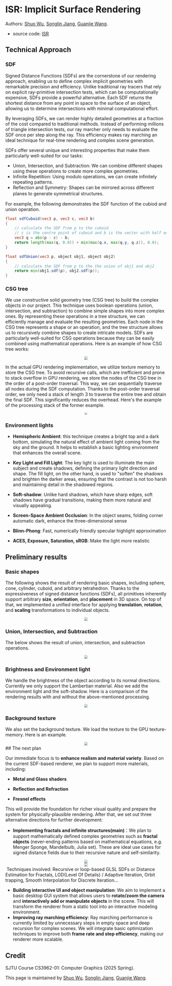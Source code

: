 # ISR:  Implicit Surface Rendering

Authors: [Shuo Wu](https://github.com/xunying123), [Songlin Jiang](https://github.com/clorf6), [Guanjie Wang](https://github.com/Irfnfnkemed).

- source code: [ISR](https://github.com/xunying123/ISR)

## Technical Approach
### SDF
Signed Distance Functions (SDFs) are the cornerstone of our rendering approach, enabling us to define complex implicit geometries with remarkable precision and efficiency. Unlike traditional ray tracers that rely on explicit ray-primitive intersection tests, which can be computationally expensive, SDFs provide a powerful alternative. Each SDF returns the shortest distance from any point in space to the surface of an object, allowing us to determine intersections with minimal computational effort.

By leveraging SDFs, we can render highly detailed geometries at a fraction of the cost compared to traditional methods. Instead of performing millions of triangle intersection tests, our ray marcher only needs to evaluate the SDF once per step along the ray. This efficiency makes ray marching an ideal technique for real-time rendering and complex scene generation.

SDFs offer several unique and interesting properties that make them particularly well-suited for our tasks:
* Union, Intersection, and Subtraction: We can combine different shapes using these operations to create more complex geometries.
* Infinite Repetition: Using modulo operations, we can create infinitely repeating patterns.
* Reflection and Symmetry: Shapes can be mirrored across different planes to generate symmetrical structures.　

For example, the following demonstrates the SDF function of the cubiod and union operation.
```glsl
float sdfCuboid(vec3 p, vec3 c, vec3 b)
{
    // calculate the SDF from p to the cuboid
    // c is the centre point of cuboid and b is the vector with half edge length
    vec3 q = abs(p - c) - b;
    return length(max(q, 0.0)) + min(max(q.x, max(q.y, q.z)), 0.0);
}

float sdfUnion(vec3 p, object obj1, object obj2)
{
    // calculate the SDF from p to the the union of obj1 and obj2
    return min(obj1.sdf(p), obj2.sdf(p));
}
```

### CSG tree
We use constructive solid geometry tree (CSG tree) to build the complex objects in our project. This technique uses boolean operations (union, intersection, and subtraction) to combine simple shapes into more complex ones. By representing these operations in a tree structure, we can efficiently manage and evaluate the resulting geometries. Each node in the CSG tree represents a shape or an operation, and the tree structure allows us to recursively combine shapes to create intricate models. SDFs are particularly well-suited for CSG operations because they can be easily combined using mathematical operations. Here is an example of how CSG tree works:
<div style="text-align: center;">
    <img src="./doc/CFG.png" style="zoom: 67%;" />
</div>

In the actual GPU rendering implementation, we utilize texture memory to store the CSG tree. To avoid recursive calls, which are inefficient and prone to stack overflow in GPU rendering, we store the nodes of the CSG tree in the order of a post-order traversal. This way, we can sequentially traverse all nodes during the SDF computation. Thanks to the post-order traversal order, we only need a stack of length 3 to traverse the entire tree and obtain the final SDF. This significantly reduces the overhead. Here's the example of the processing stack of the former example.

<div style="text-align: center;">
	<img src="./doc/stack.png" style="zoom: 44%;" />
</div>

### Environment lights

- **Hemispheric Ambient**: this technique creates a bright top and a dark bottom, simulating the natural effect of ambient light coming from the sky and the ground. It helps to establish a basic lighting environment that enhances the overall scene.

- **Key Light and Fill Light**: The key light is used to illuminate the main subject and create shadows, defining the primary light direction and shape. The fill light, on the other hand, is used to "soften" the shadows and brighten the darker areas, ensuring that the contrast is not too harsh and maintaining detail in the shadowed regions.

- **Soft-shadow**: Unlike hard shadows, which have sharp edges, soft shadows have gradual transitions, making them more natural and visually appealing. 

- **Screen-Space Ambient Occlusion**:  In the object seams, folding corner automatic dark, enhance the three-dimensional sense

- **Blinn-Phong**: Fast, numerically friendly specular highlight approximation

- **ACES, Exposure, Saturation, sRGB**: Make the light more realistic

## Preliminary results

### Basic shapes
The following shows the result of rendering basic shapes, including sphere, cone, cylinder, cuboid, and arbitrary  tetrahedron.
Thanks to the expressiveness of signed distance functions (SDFs), all primitives inherently support arbitrary **size**, **orientation**, and **placement** in 3D space.
On top of that, we implemented a unified interface for applying **translation**, **rotation**, and **scaling** transformations to individual objects.

<div style="text-align: center;">
	<img src="./doc/basic.png" style="zoom: 67%;" />
</div>

### Union, Intersection, and Subtraction

The below shows the result of union, intersection, and subtraction operations.

<div style="text-align: center;">
	<img src="./doc/op.png" style="zoom: 67%;" />
</div>

### Brightness and Environment light

We handle the brightness of the object according to its normal directions. Currently we only support the Lambertian material. Also we add the environment light and the soft-shadow. Here is a comparison of the rendering results with and without the above-mentioned processing.

<div style="text-align: center;">
	<img src="./doc/env.png" style="zoom: 67%;" />
</div>

### Background texture

We also set the background texture. We load the texture to the GPU texture-memory. Here is an example.

<div style="text-align: center;">
	<img src="./doc/background.png" style="zoom: 67%;" />
</div>
## The next plan

Our immediate focus is to **enhance realism and material variety**. Based on the current SDF-based renderer, we plan to support more materials, including:

- **Metal and Glass shaders**

- **Reflection and Refraction**

- **Fresnel effects**

This will provide the foundation for richer visual quality and prepare the system for physically-plausible rendering. After that, we set out three alternative directions for further development:

- **Implementing fractals and infinite structures(main)**：We plan to support mathematically defined complex geometries such as **fractal objects** (never-ending patterns based on mathematical equations, e.g. Menger Sponge, Mandelbulb, Julia set). These are ideal use cases for signed distance fields due to their recursive nature and self-similarity.

<div style="text-align: center;">
	<img src="./doc/menger.png" style="zoom: 67%;" />
</div>

<div style="text-align: center;">
	<img src="./doc/julia.png" style="zoom: 67%;" />
</div>
​	Techniques involved: Recursive or loop-based GLSL SDFs or Distance Estimation for Fractals, LOD(Level Of Details) / Adaptive Iteration, Orbit trapping, Smooth Interpolation for Discrete Iteration…

- **Building interactive UI and object manipulation**: We aim to implement a basic desktop GUI system that allows users to **rotate/zoom the camera** and **interactively add or manipulate objects** in the scene. This will transform the renderer from a static tool into an interactive modeling environment. 
- **Improving ray marching efficiency**: Ray marching performance is currently limited by unnecessary steps in empty space and deep recursion for complex scenes. We will integrate basic optimization techniques to improve both **frame rate and step efficiency**, making our renderer more scalable.

## Credit

SJTU Course CS3962-01: Computer Graphics (2025 Spring).

This page is maintained by [Shuo Wu](https://github.com/xunying123), [Songlin Jiang](https://github.com/clorf6), [Guanjie Wang](https://github.com/Irfnfnkemed).